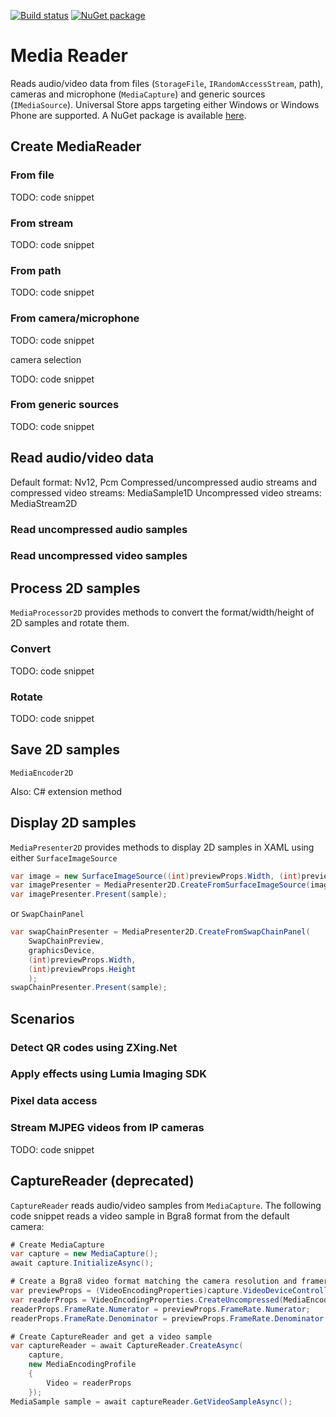 [![Build status](https://ci.appveyor.com/api/projects/status/ix4eud7pf2w9p0gt?svg=true)](https://ci.appveyor.com/project/mmaitre314/mediacapturereader)
[![NuGet package](http://mmaitre314.github.io/images/nuget.png)](https://www.nuget.org/packages/MMaitre.MediaCaptureReader/)

Media Reader
============

Reads audio/video data from files (`StorageFile`, `IRandomAccessStream`, path), cameras and microphone (`MediaCapture`) and generic sources (`IMediaSource`). Universal Store apps targeting either Windows or Windows Phone are supported. A NuGet package is available [here](http://www.nuget.org/packages/MMaitre.MediaCaptureReader/).

## Create MediaReader

### From file

TODO: code snippet

### From stream

TODO: code snippet

### From path

TODO: code snippet

### From camera/microphone

TODO: code snippet

camera selection

TODO: code snippet

### From generic sources

TODO: code snippet

## Read audio/video data

Default format: Nv12, Pcm
Compressed/uncompressed audio streams and compressed video streams: MediaSample1D
Uncompressed video streams: MediaStream2D

### Read uncompressed audio samples

### Read uncompressed video samples
    
## Process 2D samples

`MediaProcessor2D` provides methods to convert the format/width/height of 2D samples and rotate them.

### Convert

TODO: code snippet

### Rotate

TODO: code snippet

## Save 2D samples

`MediaEncoder2D`

Also: C# extension method

## Display 2D samples

`MediaPresenter2D` provides methods to display 2D samples in XAML using either `SurfaceImageSource`

```c#
var image = new SurfaceImageSource((int)previewProps.Width, (int)previewProps.Height);
var imagePresenter = MediaPresenter2D.CreateFromSurfaceImageSource(image, graphicsDevice);
var imagePresenter.Present(sample);
```

or `SwapChainPanel`

```c#
var swapChainPresenter = MediaPresenter2D.CreateFromSwapChainPanel(
    SwapChainPreview,
    graphicsDevice,
    (int)previewProps.Width,
    (int)previewProps.Height
    );
swapChainPresenter.Present(sample);
```

## Scenarios

### Detect QR codes using ZXing.Net

### Apply effects using Lumia Imaging SDK

### Pixel data access

### Stream MJPEG videos from IP cameras

TODO: code snippet

## CaptureReader (deprecated)

`CaptureReader` reads audio/video samples from `MediaCapture`. The following code snippet reads a video sample in Bgra8 format from the default camera:

```c#
# Create MediaCapture
var capture = new MediaCapture();
await capture.InitializeAsync();

# Create a Bgra8 video format matching the camera resolution and framerate
var previewProps = (VideoEncodingProperties)capture.VideoDeviceController.GetMediaStreamProperties(MediaStreamType.VideoPreview);
var readerProps = VideoEncodingProperties.CreateUncompressed(MediaEncodingSubtypes.Bgra8, previewProps.Width, previewProps.Height);
readerProps.FrameRate.Numerator = previewProps.FrameRate.Numerator;
readerProps.FrameRate.Denominator = previewProps.FrameRate.Denominator;

# Create CaptureReader and get a video sample
var captureReader = await CaptureReader.CreateAsync(
    capture, 
    new MediaEncodingProfile
    {
        Video = readerProps
    });
MediaSample sample = await captureReader.GetVideoSampleAsync();
```
